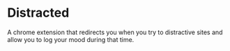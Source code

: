 # Distracted

A chrome extension that redirects you when you try to distractive sites and allow you to log your mood during that time.
